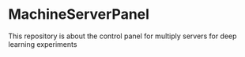 # MachineServerPanel
This repository is about the control panel for multiply servers for deep learning experiments
